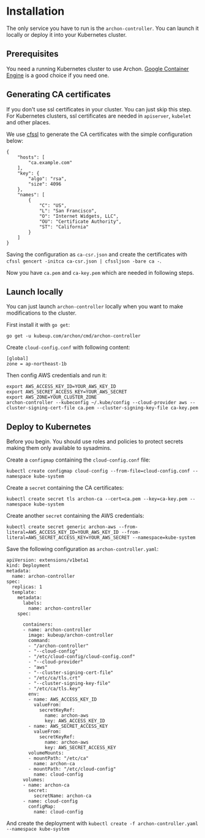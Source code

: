 Installation
============

The only service you have to run is the `archon-controller`. You can launch it
locally or deploy it into your Kubernetes cluster.

Prerequisites
-------------

You need a running Kubernetes cluster to use Archon. [Google Container Engine]
is a good choice if you need one.

Generating CA certificates
--------------------------

If you don't use ssl certificates in your cluster. You can just skip this step.
For Kubernetes clusters, ssl certificates are needed in `apiserver`, `kubelet`
and other places.

We use [cfssl] to generate the CA certificates with the simple configuration below:

```
{
	"hosts": [
		"ca.example.com"
	],
	"key": {
		"algo": "rsa",
		"size": 4096
	},
	"names": [
		{
			"C": "US",
			"L": "San Francisco",
			"O": "Internet Widgets, LLC",
			"OU": "Certificate Authority",
			"ST": "California"
		}
	]
}
```

Saving the configuration as `ca-csr.json` and create the certificates with
`cfssl gencert -initca ca-csr.json | cfssljson -bare ca -`.

Now you have `ca.pem` and `ca-key.pem` which are needed in following steps.

Launch locally
--------------

You can just launch `archon-controller` locally when you want to make modifications
to the cluster.

First install it with `go get`:

```
go get -u kubeup.com/archon/cmd/archon-controller
```

Create `cloud-config.conf` with following content:

```
[global]
zone = ap-northeast-1b
```

Then config AWS credentials and run it:

```
export AWS_ACCESS_KEY_ID=YOUR_AWS_KEY_ID
export AWS_SECRET_ACCESS_KEY=YOUR_AWS_SECRET
export AWS_ZONE=YOUR_CLUSTER_ZONE
archon-controller --kubeconfig ~/.kube/config --cloud-provider aws --cluster-signing-cert-file ca.pem --cluster-signing-key-file ca-key.pem
```

Deploy to Kubernetes
--------------------

Before you begin. You should use roles and policies to protect secrets making them
only available to sysadmins.

Create a `configmap` containing the `cloud-config.conf` file:

```
kubectl create configmap cloud-config --from-file=cloud-config.conf --namespace kube-system
```

Create a `secret` containing the CA certificates:

```
kubectl create secret tls archon-ca --cert=ca.pem --key=ca-key.pem --namespace kube-system
```

Create another `secret` containing the AWS credentials:

```
kubectl create secret generic archon-aws --from-literal=AWS_ACCESS_KEY_ID=YOUR_AWS_KEY_ID --from-literal=AWS_SECRET_ACCESS_KEY=YOUR_AWS_SECRET --namespace=kube-system
```

Save the following configuration as `archon-controller.yaml`:

```
apiVersion: extensions/v1beta1
kind: Deployment
metadata:
  name: archon-controller
spec:
  replicas: 1
  template:
    metadata:
      labels:
        name: archon-controller
    spec:

      containers:
      - name: archon-controller
        image: kubeup/archon-controller
        command:
        - "/archon-controller"
        - "--cloud-config"
        - "/etc/cloud-config/cloud-config.conf"
        - "--cloud-provider"
        - "aws"
        - "--cluster-signing-cert-file"
        - "/etc/ca/tls.crt"
        - "--cluster-signing-key-file"
        - "/etc/ca/tls.key"
        env:
        - name: AWS_ACCESS_KEY_ID
          valueFrom:
            secretKeyRef:
              name: archon-aws
              key: AWS_ACCESS_KEY_ID
        - name: AWS_SECRET_ACCESS_KEY
          valueFrom:
            secretKeyRef:
              name: archon-aws
              key: AWS_SECRET_ACCESS_KEY
        volumeMounts:
        - mountPath: "/etc/ca"
          name: archon-ca
        - mountPath: "/etc/cloud-config"
          name: cloud-config
      volumes:
      - name: archon-ca
        secret:
          secretName: archon-ca
      - name: cloud-config
        configMap:
          name: cloud-config
```

And create the deployment with `kubectl create -f archon-controller.yaml --namespace kube-system`

[Google Container Engine]: https://cloud.google.com/container-engine/
[cfssl]: https://github.com/cloudflare/cfssl
